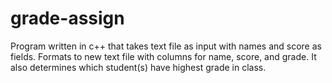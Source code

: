 # grade-assign
Program written in c++ that takes text file as input with names and score as fields.  Formats to new text file with columns for name, score, and grade.  It also determines which student(s) have highest grade in class.
